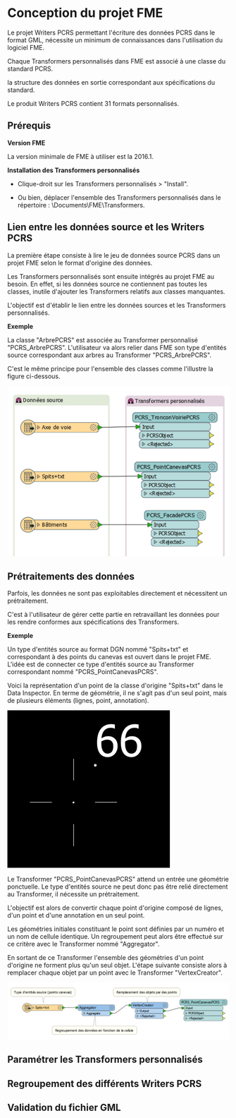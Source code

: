 # Conception du projet FME #
Le projet Writers PCRS permettant l'écriture des données PCRS dans le format GML, nécessite un minimum de connaissances dans l'utilisation du logiciel FME.

Chaque Transformers personnalisés dans FME est associé à une classe du standard PCRS.

la structure des données en sortie correspondant aux spécifications du standard.

Le produit Writers PCRS contient 31 formats personnalisés.

## Prérequis ##

**Version FME**

La version minimale de FME à utiliser est la 2016.1.

**Installation des Transformers personnalisés**

- Clique-droit sur les Transformers personnalisés > "Install".

- Ou bien, déplacer l'ensemble des Transformers personnalisés dans le répertoire : \Documents\FME\Transformers.

## Lien entre les données source et les Writers PCRS ##

La première étape consiste à lire le jeu de données source PCRS dans un projet FME selon le format d'origine des données.

Les Transformers personnalisés sont ensuite intégrés au projet FME au besoin. En effet, si les données source ne contiennent pas toutes les classes, inutile d'ajouter les Transformers relatifs aux classes manquantes.

L'objectif est d'établir le lien entre les données sources et les Transformers personnalisés.

**Exemple**

La classe "ArbrePCRS" est associée au Transformer personnalisé "PCRS_ArbrePCRS". L'utilisateur va alors relier dans FME son type d'entités source correspondant aux arbres au Transformer "PCRS_ArbrePCRS".

C'est le même principe pour l'ensemble des classes comme l'illustre la figure ci-dessous.

![](https://raw.githubusercontent.com/Veremes/doc_PCRS/master/Images/donnees_sources.PNG)

## Prétraitements des données ##

Parfois, les données ne sont pas exploitables directement et nécessitent un prétraitement.

C'est à l'utilisateur de gérer cette partie en retravaillant les données pour les rendre conformes aux spécifications des Transformers.

**Exemple**

Un type d'entités source au format DGN nommé "Spits+txt" et correspondant à des points du canevas est ouvert dans le projet FME. L'idée est de connecter ce type d'entités source au Transformer correspondant nommé "PCRS_PointCanevasPCRS".

Voici la représentation d'un point de la classe d'origine "Spits+txt" dans le Data Inspector. En terme de géométrie, il ne s'agit pas d'un seul point, mais de plusieurs éléments (lignes, point, annotation).

![](https://raw.githubusercontent.com/Veremes/doc_PCRS/master/Images/point.PNG)

Le Transformer "PCRS_PointCanevasPCRS" attend un entrée une géométrie ponctuelle. Le type d'entités source ne peut donc pas être relié directement au Transformer, il nécessite un prétraitement.

L'objectif est alors de convertir chaque point d'origine composé de lignes, d'un point et d'une annotation en un seul point.

Les géométries initiales constituant le point sont définies par un numéro et un nom de cellule identique. Un regroupement peut alors être effectué sur ce critère avec le Transformer nommé "Aggregator".

En sortant de ce Transformer l'ensemble des géométries d'un point d'origine ne forment plus qu'un seul objet. L'étape suivante consiste alors à remplacer chaque objet par un point avec le Transformer "VertexCreator".

![](https://raw.githubusercontent.com/Veremes/doc_PCRS/master/Images/points_canevas.PNG)

## Paramétrer les Transformers personnalisés ##

## Regroupement des différents Writers PCRS ##

## Validation du fichier GML ##
